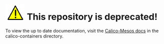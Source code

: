 # ![warning](../images/warning.png) This repository is deprecated!

To view the up to date documentation, visit the [Calico-Mesos docs](https://github.com/projectcalico/calico-containers/tree/master/docs/mesos) in the calico-containers directory.
